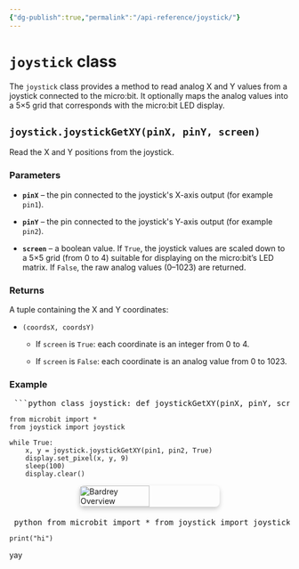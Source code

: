 ```yaml
---
{"dg-publish":true,"permalink":"/api-reference/joystick/"}
---
```


# `joystick` class

The `joystick` class provides a method to read analog X and Y values from a joystick connected to the micro:bit. It optionally maps the analog values into a 5×5 grid that corresponds with the micro:bit LED display.

## `joystick.joystickGetXY(pinX, pinY, screen)`

Read the X and Y positions from the joystick.

### Parameters

- **`pinX`** – the pin connected to the joystick's X-axis output (for example `pin1`).
    
- **`pinY`** – the pin connected to the joystick's Y-axis output (for example `pin2`).
    
- **`screen`** – a boolean value. If `True`, the joystick values are scaled down to a 5×5 grid (from 0 to 4) suitable for displaying on the micro:bit’s LED matrix. If `False`, the raw analog values (0–1023) are returned.
    

### Returns

A tuple containing the X and Y coordinates:

- `(coordsX, coordsY)`
    
    - If `screen` is `True`: each coordinate is an integer from 0 to 4.
        
    - If `screen` is `False`: each coordinate is an analog value from 0 to 1023.

### Example

<pre> ```python class joystick: def joystickGetXY(pinX, pinY, screen): # divide it to 5×5 range segmentSize = 1024 / 5 # X axis coordsX = pinX.read_analog() if screen: coordsX = int(coordsX / segmentSize) # Y axis coordsY = pinY.read_analog() if screen: coordsY = int(coordsY / segmentSize) return coordsX, coordsY ``` </pre>
```
from microbit import *
from joystick import joystick

while True:
    x, y = joystick.joystickGetXY(pin1, pin2, True)
    display.set_pixel(x, y, 9)
    sleep(100)
    display.clear()

```

<div style="display: flex; justify-content: center; margin-bottom: 20px;">
  <img src="/img/user/Content/Ev_Herald_Hero_Bardrey_Overall.png" alt="Bardrey Overview" style="width: 50%; border-radius: 8px; box-shadow: 0 4px 8px rgba(0,0,0,0.2);">
</div>
<pre> python from microbit import * from joystick import joystick while True: x, y = joystick.joystickGetXY(pin1, pin2, True) display.set_pixel(x, y, 9) sleep(100) display.clear()  </pre>

```
print("hi")
```
yay